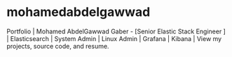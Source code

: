 # mohamedabdelgawwad
Portfolio | Mohamed AbdelGawwad Gaber - [Senior Elastic Stack Engineer ] | Elasticsearch | System Admin | Linux Admin | Grafana | Kibana | View my projects, source code, and resume.
